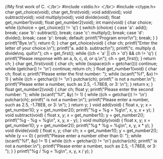 //My first work of C.  ＜/br＞
#include <stdio.h>  ＜/br＞
#include <ctype.h>
char get_choice(void);
char get_first(void);
void add(void);
void subtract(void);
void multiply(void);
void divide(void);
float get_number1(void);
float get_number2(void);
int main(void)
{
    char choice;
    while ((choice = get_choice()) != 'q')
    {
        switch (choice)
        {
        case 'a':
            add();
            break;
        case 'b':
            subtract();
            break;
        case 'c':
            multiply();
            break;
        case 'd':
            divide();
            break;
        case 'p':
            break;
        default:
            printf("Program error!\n");
            break;
        }
    }
    printf("Bye.\n");
    return 0;
}
char get_choice(void)
{
    char ch;
    printf("Enter the letter of your choice.\n");
    printf("a. add             b. subtract\n");
    printf("c. multiply        d. divide\nq. quit\n");
    ch = get_first();
    while ((ch < 'a' || ch > 'd') && ch != 'q')
    {
        printf("Please response with an a, b, c, d, or q.\n");
        ch = get_first();
    }
    return ch;
}
char get_first(void)
{
    char ch;
    while (isspace(ch = getchar()))
        continue;
    while (getchar() != '\n')
        continue;
    return ch;
}
float get_number1(void)
{
    char ch;
    float x;
    printf("Please enter the first number: ");
    while (scanf("%f", &x) != 1)
    {
        while ((ch = getchar()) != '\n')
            putchar(ch);
        printf(" is not a number.\n");
        printf("Please enter a number, such as 2.5, -1.78E8, or 3: \n");
    }
    return x;
}
float get_number2(void)
{
    char ch;
    float y;
    printf("Please enter the second number: ");
    while (scanf("%f", &y) != 1)
    {
        while ((ch = getchar()) != '\n')
            putchar(ch);
        printf(" is not a number.\n");
        printf("Please enter a number, such as 2.5, -1.78E8, or 3: \n");
    }
    return y;
}
void add(void)
{
    float x, y;
    x = get_number1();
    y = get_number2();
    printf("%g + %g = %g\n", x, y, x + y);
}
void subtract(void)
{
    float x, y;
    x = get_number1();
    y = get_number2();
    printf("%g - %g = %g\n", x, y, x - y);
}
void multiply(void)
{
    float x, y;
    x = get_number1();
    y = get_number2();
    printf("%g * %g = %g\n", x, y, x * y);
}
void divide(void)
{
    float x, y;
    char ch;
    x = get_number1();
    y = get_number2();
    while (y == 0)
    {
        printf("Please enter a number other than 0: ");
        while (scanf("%f", &y) != 1)
        {
            while ((ch = getchar()) != '\n')
                putchar(ch);
            printf(" is not a number.\n");
            printf("Please enter a number, such as 2.5, -1.78E8, or 3: ");
        }
    }
    printf("%g / %g = %g\n", x, y, x / y);
}
